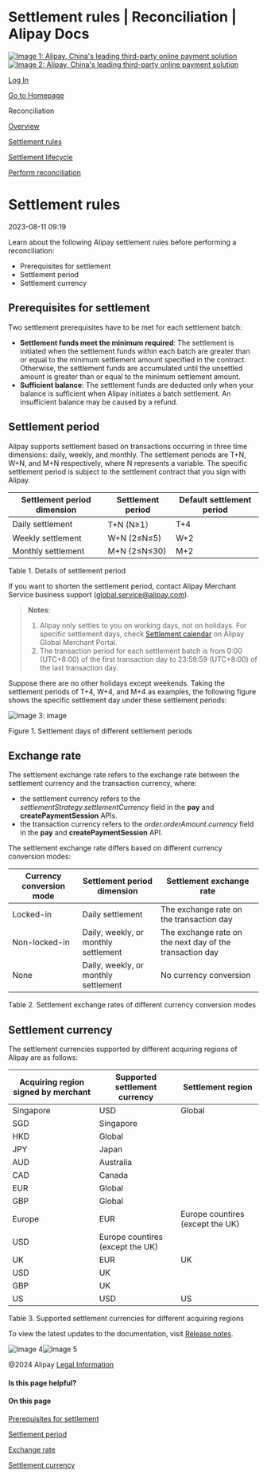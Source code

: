 Settlement rules | Reconciliation | Alipay Docs
===============
                        

[![Image 1: Alipay, China's leading third-party online payment solution](https://ac.alipay.com/storage/2024/3/26/d66c43c0-440d-4c97-9976-f2028a2c8c5e.svg)![Image 2: Alipay, China's leading third-party online payment solution](https://ac.alipay.com/storage/2024/3/26/a48bd336-aea0-4f16-bf83-616eacbb4434.svg)](/docs/)

[Log In](https://global.alipay.com/ilogin/account_login.htm?goto=https%3A%2F%2Fglobal.alipay.com%2Fdocs%2Fac%2Freconcile%2Frules)

[Go to Homepage](../../)

Reconciliation

[Overview](/docs/ac/reconcile/overview)

[Settlement rules](/docs/ac/reconcile/rules)

[Settlement lifecycle](/docs/ac/reconcile/lifecycle)

[Perform reconciliation](/docs/ac/reconcile/perform)

Settlement rules
================

2023-08-11 09:19

Learn about the following Alipay settlement rules before performing a reconciliation:

*   Prerequisites for settlement
*   Settlement period
*   Settlement currency

Prerequisites for settlement
----------------------------

Two settlement prerequisites have to be met for each settlement batch:

*   **Settlement funds meet the minimum required**: The settlement is initiated when the settlement funds within each batch are greater than or equal to the minimum settlement amount specified in the contract. Otherwise, the settlement funds are accumulated until the unsettled amount is greater than or equal to the minimum settlement amount.
*   **Sufficient balance**: The settlement funds are deducted only when your balance is sufficient when Alipay initiates a batch settlement. An insufficient balance may be caused by a refund.

Settlement period
-----------------

Alipay supports settlement based on transactions occurring in three time dimensions: daily, weekly, and monthly. The settlement periods are T+N, W+N, and M+N respectively, where N represents a variable. The specific settlement period is subject to the settlement contract that you sign with Alipay.



| **Settlement period dimension** | **Settlement period** | **Default settlement period** |
| --- | --- | --- |
| Daily settlement | T+N (N≥1） | T+4 |
| Weekly settlement | W+N (2≤N≤5) | W+2 |
| Monthly settlement | M+N (2≤N≤30) | M+2 |



Table 1. Details of settlement period

If you want to shorten the settlement period, contact Alipay Merchant Service business support ([global.service@alipay.com](mailto:global.service@alipay.com)).

> **Notes**:
> 
> 1.  Alipay only settles to you on working days, not on holidays. For specific settlement days, check [Settlement calendar](https://global.alipay.com/merchant/platform/antom/bill/settlement/overview?_route=SG) on Alipay Global Merchant Portal.
> 2.  The transaction period for each settlement batch is from 0:00 (UTC+8:00) of the first transaction day to 23:59:59 (UTC+8:00) of the last transaction day.

Suppose there are no other holidays except weekends. Taking the settlement periods of T+4, W+4, and M+4 as examples, the following figure shows the specific settlement day under these settlement periods:

![Image 3: image](https://idocs-assets.marmot-cloud.com/storage/idocs87c36dc8dac653c1/1691051823525-6d3e2630-4bac-47fa-b614-c336e11838ef.png)

Figure 1. Settlement days of different settlement periods

Exchange rate
-------------

The settlement exchange rate refers to the exchange rate between the settlement currency and the transaction currency, where:

*   the settlement currency refers to the _settlementStrategy.settlementCurrency_ field in the **pay** and **createPaymentSession** APIs.
*   the transaction currency refers to the _order.orderAmount.currency_ field in the **pay** and **createPaymentSession** API.

The settlement exchange rate differs based on different currency conversion modes:



| **Currency conversion mode** | **Settlement period dimension** | **Settlement exchange rate** |
| --- | --- | --- |
| Locked-in | Daily settlement | The exchange rate on the transaction day |
| Non-locked-in | Daily, weekly, or monthly settlement | The exchange rate on the next day of the transaction day |
| None | Daily, weekly, or monthly settlement | No currency conversion |



Table 2. Settlement exchange rates of different currency conversion modes

Settlement currency
-------------------

The settlement currencies supported by different acquiring regions of Alipay are as follows:



| **Acquiring region signed by merchant** | **Supported settlement currency** | **Settlement region** |
| --- | --- | --- |
| Singapore | USD | Global |
| SGD | Singapore |
| HKD | Global |
| JPY | Japan |
| AUD | Australia |
| CAD | Canada |
| EUR | Global |
| GBP | Global |
| Europe | EUR | Europe countires (except the UK) |
| USD | Europe countires (except the UK) |
| UK | EUR | UK |
| USD | UK |
| GBP | UK |
| US | USD | US |



Table 3. Supported settlement currencies for different acquiring regions

To view the latest updates to the documentation, visit [Release notes](https://global.alipay.com/docs/releasenotes).

![Image 4](https://ac.alipay.com/storage/2021/5/20/19b2c126-9442-4f16-8f20-e539b1db482a.png)![Image 5](https://ac.alipay.com/storage/2021/5/20/e9f3f154-dbf0-455f-89f0-b3d4e0c14481.png)

@2024 Alipay [Legal Information](https://global.alipay.com/docs/ac/platform/membership)

#### Is this page helpful?

#### On this page

[Prerequisites for settlement](#zefU8 "Prerequisites for settlement")

[Settlement period](#XEyXW "Settlement period")

[Exchange rate](#lGY7s "Exchange rate")

[Settlement currency](#BRthQ "Settlement currency")